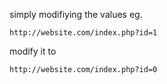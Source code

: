 simply modifiying the values eg.
```
http://website.com/index.php?id=1
```
modify it to
```
http://website.com/index.php?id=0
```